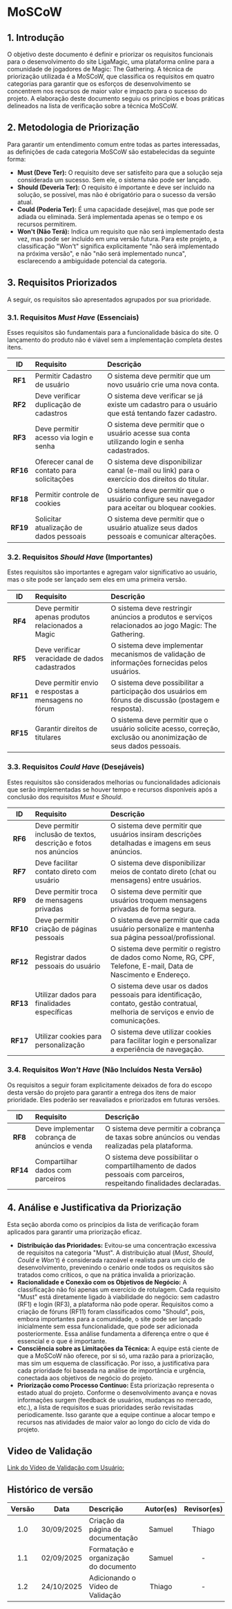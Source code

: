 # MoSCoW

## **1. Introdução**

O objetivo deste documento é definir e priorizar os requisitos funcionais para o desenvolvimento do site LigaMagic, uma plataforma online para a comunidade de jogadores de Magic: The Gathering. A técnica de priorização utilizada é a MoSCoW, que classifica os requisitos em quatro categorias para garantir que os esforços de desenvolvimento se concentrem nos recursos de maior valor e impacto para o sucesso do projeto. A elaboração deste documento seguiu os princípios e boas práticas delineados na lista de verificação sobre a técnica MoSCoW.

## **2. Metodologia de Priorização**

Para garantir um entendimento comum entre todas as partes interessadas, as definições de cada categoria MoSCoW são estabelecidas da seguinte forma:

- **Must (Deve Ter):** O requisito deve ser satisfeito para que a solução seja considerada um sucesso. Sem ele, o sistema não pode ser lançado.
- **Should (Deveria Ter):** O requisito é importante e deve ser incluído na solução, se possível, mas não é obrigatório para o sucesso da versão atual.
- **Could (Poderia Ter):** É uma capacidade desejável, mas que pode ser adiada ou eliminada. Será implementada apenas se o tempo e os recursos permitirem.
- **Won't (Não Terá):** Indica um requisito que não será implementado desta vez, mas pode ser incluído em uma versão futura. Para este projeto, a classificação "Won't" significa explicitamente "não será implementado na próxima versão", e não "não será implementado nunca", esclarecendo a ambiguidade potencial da categoria.

## **3. Requisitos Priorizados**

A seguir, os requisitos são apresentados agrupados por sua prioridade.

### **3.1. Requisitos _Must Have_ (Essenciais)**

Esses requisitos são fundamentais para a funcionalidade básica do site. O lançamento do produto não é viável sem a implementação completa destes itens.

|    ID    | Requisito                                   | Descrição                                                                                          |
| :------: | :------------------------------------------ | :------------------------------------------------------------------------------------------------- |
| **RF1**  | Permitir Cadastro de usuário                | O sistema deve permitir que um novo usuário crie uma nova conta.                                   |
| **RF2**  | Deve verificar duplicação de cadastros      | O sistema deve verificar se já existe um cadastro para o usuário que está tentando fazer cadastro. |
| **RF3**  | Deve permitir acesso via login e senha      | O sistema deve permitir que o usuário acesse sua conta utilizando login e senha cadastrados.       |
| **RF16** | Oferecer canal de contato para solicitações | O sistema deve disponibilizar canal (e-mail ou link) para o exercício dos direitos do titular.     |
| **RF18** | Permitir controle de cookies                | O sistema deve permitir que o usuário configure seu navegador para aceitar ou bloquear cookies.    |
| **RF19** | Solicitar atualização de dados pessoais     | O sistema deve permitir que o usuário atualize seus dados pessoais e comunicar alterações.         |

### **3.2. Requisitos _Should Have_ (Importantes)**

Estes requisitos são importantes e agregam valor significativo ao usuário, mas o site pode ser lançado sem eles em uma primeira versão.

|    ID    | Requisito                                            | Descrição                                                                                                         |
| :------: | :--------------------------------------------------- | :---------------------------------------------------------------------------------------------------------------- |
| **RF4**  | Deve permitir apenas produtos relacionados a Magic   | O sistema deve restringir anúncios a produtos e serviços relacionados ao jogo Magic: The Gathering.               |
| **RF5**  | Deve verificar veracidade de dados cadastrados       | O sistema deve implementar mecanismos de validação de informações fornecidas pelos usuários.                      |
| **RF11** | Deve permitir envio e respostas a mensagens no fórum | O sistema deve possibilitar a participação dos usuários em fóruns de discussão (postagem e resposta).             |
| **RF15** | Garantir direitos de titulares                       | O sistema deve permitir que o usuário solicite acesso, correção, exclusão ou anonimização de seus dados pessoais. |

### **3.3. Requisitos _Could Have_ (Desejáveis)**

Estes requisitos são considerados melhorias ou funcionalidades adicionais que serão implementadas se houver tempo e recursos disponíveis após a conclusão dos requisitos _Must_ e _Should_.

|    ID    | Requisito                                                        | Descrição                                                                                                                           |
| :------: | :--------------------------------------------------------------- | :---------------------------------------------------------------------------------------------------------------------------------- |
| **RF6**  | Deve permitir inclusão de textos, descrição e fotos nos anúncios | O sistema deve permitir que usuários insiram descrições detalhadas e imagens em seus anúncios.                                      |
| **RF7**  | Deve facilitar contato direto com usuário                        | O sistema deve disponibilizar meios de contato direto (chat ou mensagens) entre usuários.                                           |
| **RF9**  | Deve permitir troca de mensagens privadas                        | O sistema deve permitir que usuários troquem mensagens privadas de forma segura.                                                    |
| **RF10** | Deve permitir criação de páginas pessoais                        | O sistema deve permitir que cada usuário personalize e mantenha sua página pessoal/profissional.                                    |
| **RF12** | Registrar dados pessoais do usuário                              | O sistema deve permitir o registro de dados como Nome, RG, CPF, Telefone, E-mail, Data de Nascimento e Endereço.                    |
| **RF13** | Utilizar dados para finalidades específicas                      | O sistema deve usar os dados pessoais para identificação, contato, gestão contratual, melhoria de serviços e envio de comunicações. |
| **RF17** | Utilizar cookies para personalização                             | O sistema deve utilizar cookies para facilitar login e personalizar a experiência de navegação.                                     |

### **3.4. Requisitos _Won't Have_ (Não Incluídos Nesta Versão)**

Os requisitos a seguir foram explicitamente deixados de fora do escopo desta versão do projeto para garantir a entrega dos itens de maior prioridade. Eles poderão ser reavaliados e priorizados em futuras versões.

|    ID    | Requisito                                     | Descrição                                                                                                           |
| :------: | :-------------------------------------------- | :------------------------------------------------------------------------------------------------------------------ |
| **RF8**  | Deve implementar cobrança de anúncios e venda | O sistema deve permitir a cobrança de taxas sobre anúncios ou vendas realizadas pela plataforma.                    |
| **RF14** | Compartilhar dados com parceiros              | O sistema deve possibilitar o compartilhamento de dados pessoais com parceiros, respeitando finalidades declaradas. |

## **4. Análise e Justificativa da Priorização**

Esta seção aborda como os princípios da lista de verificação foram aplicados para garantir uma priorização eficaz.

- **Distribuição das Prioridades:** Evitou-se uma concentração excessiva de requisitos na categoria "Must". A distribuição atual (_Must_, _Should_, _Could_ e _Won't_) é considerada razoável e realista para um ciclo de desenvolvimento, prevenindo o cenário onde todos os requisitos são tratados como críticos, o que na prática invalida a priorização.
- **Racionalidade e Conexão com os Objetivos de Negócio:** A classificação não foi apenas um exercício de rotulagem. Cada requisito "Must" está diretamente ligado à viabilidade do negócio: sem cadastro (RF1) e login (RF3), a plataforma não pode operar. Requisitos como a criação de fóruns (RF11) foram classificados como "Should", pois, embora importantes para a comunidade, o site pode ser lançado inicialmente sem essa funcionalidade, que pode ser adicionada posteriormente. Essa análise fundamenta a diferença entre o que é essencial e o que é importante.
- **Consciência sobre as Limitações da Técnica:** A equipe está ciente de que a MoSCoW não oferece, por si só, uma razão para a priorização, mas sim um esquema de classificação. Por isso, a justificativa para cada prioridade foi baseada na análise de importância e urgência, conectada aos objetivos de negócio do projeto.
- **Priorização como Processo Contínuo:** Esta priorização representa o estado atual do projeto. Conforme o desenvolvimento avança e novas informações surgem (feedback de usuários, mudanças no mercado, etc.), a lista de requisitos e suas prioridades serão revisitadas periodicamente. Isso garante que a equipe continue a alocar tempo e recursos nas atividades de maior valor ao longo do ciclo de vida do projeto.

## Video de Validação

[Link do Vídeo de Validação com Usuário:](https://youtu.be/lmzToU_Psmc)

## Histórico de versão

| Versão |    Data    | Descrição                             | Autor(es) | Revisor(es) |
| :----: | :--------: | :------------------------------------ | :-------: | :---------: |
|  1.0   | 30/09/2025 | Criação da página de documentação     |  Samuel   |   Thiago    |
|  1.1   | 02/09/2025 | Formatação e organização do documento |  Samuel   |      -      |
|  1.2   | 24/10/2025 | Adicionando o Vídeo de Validação |  Thiago   |      -      |
